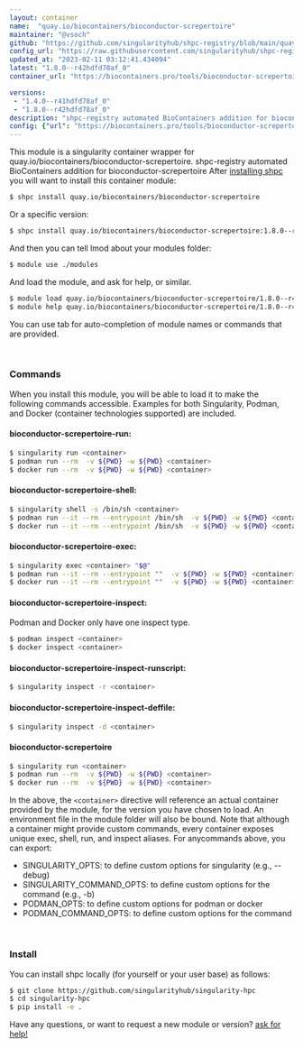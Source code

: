 ```yaml
---
layout: container
name:  "quay.io/biocontainers/bioconductor-screpertoire"
maintainer: "@vsoch"
github: "https://github.com/singularityhub/shpc-registry/blob/main/quay.io/biocontainers/bioconductor-screpertoire/container.yaml"
config_url: "https://raw.githubusercontent.com/singularityhub/shpc-registry/main/quay.io/biocontainers/bioconductor-screpertoire/container.yaml"
updated_at: "2023-02-11 03:12:41.434094"
latest: "1.8.0--r42hdfd78af_0"
container_url: "https://biocontainers.pro/tools/bioconductor-screpertoire"

versions:
 - "1.4.0--r41hdfd78af_0"
 - "1.8.0--r42hdfd78af_0"
description: "shpc-registry automated BioContainers addition for bioconductor-screpertoire"
config: {"url": "https://biocontainers.pro/tools/bioconductor-screpertoire", "maintainer": "@vsoch", "description": "shpc-registry automated BioContainers addition for bioconductor-screpertoire", "latest": {"1.8.0--r42hdfd78af_0": "sha256:a196af18e3bf0bf7a40dfda4fccb96baf44ce3a8406b6315dc1235f6b51088df"}, "tags": {"1.4.0--r41hdfd78af_0": "sha256:cea0fd8c6f3618cbfc24cd1d3f6971dbf51b59e32ea8c716728e3f5f4372a4dd", "1.8.0--r42hdfd78af_0": "sha256:a196af18e3bf0bf7a40dfda4fccb96baf44ce3a8406b6315dc1235f6b51088df"}, "docker": "quay.io/biocontainers/bioconductor-screpertoire"}
---
```


This module is a singularity container wrapper for quay.io/biocontainers/bioconductor-screpertoire.
shpc-registry automated BioContainers addition for bioconductor-screpertoire
After [installing shpc](#install) you will want to install this container module:


```bash
$ shpc install quay.io/biocontainers/bioconductor-screpertoire
```

Or a specific version:

```bash
$ shpc install quay.io/biocontainers/bioconductor-screpertoire:1.8.0--r42hdfd78af_0
```

And then you can tell lmod about your modules folder:

```bash
$ module use ./modules
```

And load the module, and ask for help, or similar.

```bash
$ module load quay.io/biocontainers/bioconductor-screpertoire/1.8.0--r42hdfd78af_0
$ module help quay.io/biocontainers/bioconductor-screpertoire/1.8.0--r42hdfd78af_0
```

You can use tab for auto-completion of module names or commands that are provided.

<br>

### Commands

When you install this module, you will be able to load it to make the following commands accessible.
Examples for both Singularity, Podman, and Docker (container technologies supported) are included.

#### bioconductor-screpertoire-run:

```bash
$ singularity run <container>
$ podman run --rm  -v ${PWD} -w ${PWD} <container>
$ docker run --rm  -v ${PWD} -w ${PWD} <container>
```

#### bioconductor-screpertoire-shell:

```bash
$ singularity shell -s /bin/sh <container>
$ podman run --it --rm --entrypoint /bin/sh  -v ${PWD} -w ${PWD} <container>
$ docker run --it --rm --entrypoint /bin/sh  -v ${PWD} -w ${PWD} <container>
```

#### bioconductor-screpertoire-exec:

```bash
$ singularity exec <container> "$@"
$ podman run --it --rm --entrypoint ""  -v ${PWD} -w ${PWD} <container> "$@"
$ docker run --it --rm --entrypoint ""  -v ${PWD} -w ${PWD} <container> "$@"
```

#### bioconductor-screpertoire-inspect:

Podman and Docker only have one inspect type.

```bash
$ podman inspect <container>
$ docker inspect <container>
```

#### bioconductor-screpertoire-inspect-runscript:

```bash
$ singularity inspect -r <container>
```

#### bioconductor-screpertoire-inspect-deffile:

```bash
$ singularity inspect -d <container>
```



#### bioconductor-screpertoire

```bash
$ singularity run <container>
$ podman run --rm  -v ${PWD} -w ${PWD} <container>
$ docker run --rm  -v ${PWD} -w ${PWD} <container>
```


In the above, the `<container>` directive will reference an actual container provided
by the module, for the version you have chosen to load. An environment file in the
module folder will also be bound. Note that although a container
might provide custom commands, every container exposes unique exec, shell, run, and
inspect aliases. For anycommands above, you can export:

 - SINGULARITY_OPTS: to define custom options for singularity (e.g., --debug)
 - SINGULARITY_COMMAND_OPTS: to define custom options for the command (e.g., -b)
 - PODMAN_OPTS: to define custom options for podman or docker
 - PODMAN_COMMAND_OPTS: to define custom options for the command

<br>

### Install

You can install shpc locally (for yourself or your user base) as follows:

```bash
$ git clone https://github.com/singularityhub/singularity-hpc
$ cd singularity-hpc
$ pip install -e .
```

Have any questions, or want to request a new module or version? [ask for help!](https://github.com/singularityhub/singularity-hpc/issues)